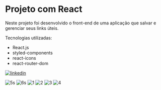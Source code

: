
# Projeto com React

Neste projeto foi desenvolvido o front-end de uma aplicação que salvar e gerenciar seus links úteis.

Tecnologias utilizadas:



- React.js
- styled-components
- react-icons
- react-router-dom


[![linkedin](https://img.shields.io/badge/linkedin-0A66C2?style=for-the-badge&logo=linkedin&logoColor=white)](https://www.linkedin.com/in/matheus-toledo-803588186/)


![5s](https://github.com/MatheusToledo246/Rocketnotes/assets/125576377/9cf695fb-750c-49f1-9357-c5212c93cc74)
![6s](https://github.com/MatheusToledo246/Rocketnotes/assets/125576377/3b3af85b-4aee-413e-88d3-ef7b18a669e4)
![1](https://github.com/MatheusToledo246/Rocketnotes/assets/125576377/e74a601b-16a4-48ba-8d20-df1c94f5ac26)
![2](https://github.com/MatheusToledo246/Rocketnotes/assets/125576377/7328a276-f18b-4f22-9724-6f0187683861)
![3](https://github.com/MatheusToledo246/Rocketnotes/assets/125576377/2f4b41a8-bb56-4384-a3d3-7e7d23cb35e8)
![4](https://github.com/MatheusToledo246/Rocketnotes/assets/125576377/c2ea4bc5-6476-4aa8-ad98-cd737eee35ed)
